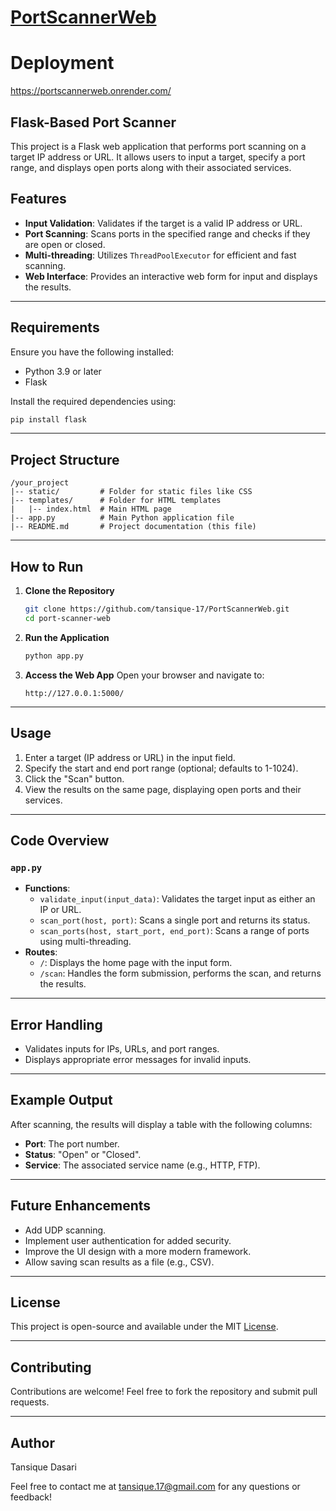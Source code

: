 # [PortScannerWeb](https://portscannerweb.onrender.com/)

# Deployment  

https://portscannerweb.onrender.com/

## Flask-Based Port Scanner

This project is a Flask web application that performs port scanning on a target IP address or URL. It allows users to input a target, specify a port range, and displays open ports along with their associated services.

## Features

- **Input Validation**: Validates if the target is a valid IP address or URL.
- **Port Scanning**: Scans ports in the specified range and checks if they are open or closed.
- **Multi-threading**: Utilizes `ThreadPoolExecutor` for efficient and fast scanning.
- **Web Interface**: Provides an interactive web form for input and displays the results.

---

## Requirements

Ensure you have the following installed:

- Python 3.9 or later
- Flask

Install the required dependencies using:

```bash
pip install flask
```

---

## Project Structure

```
/your_project
|-- static/         # Folder for static files like CSS
|-- templates/      # Folder for HTML templates
|   |-- index.html  # Main HTML page
|-- app.py          # Main Python application file
|-- README.md       # Project documentation (this file)
```

---

## How to Run

1. **Clone the Repository**
   ```bash
   git clone https://github.com/tansique-17/PortScannerWeb.git
   cd port-scanner-web
   ```

2. **Run the Application**
   ```bash
   python app.py
   ```

3. **Access the Web App**
   Open your browser and navigate to:
   ```
   http://127.0.0.1:5000/
   ```

---

## Usage

1. Enter a target (IP address or URL) in the input field.
2. Specify the start and end port range (optional; defaults to 1-1024).
3. Click the "Scan" button.
4. View the results on the same page, displaying open ports and their services.

---

## Code Overview

### `app.py`
- **Functions**:
  - `validate_input(input_data)`: Validates the target input as either an IP or URL.
  - `scan_port(host, port)`: Scans a single port and returns its status.
  - `scan_ports(host, start_port, end_port)`: Scans a range of ports using multi-threading.
- **Routes**:
  - `/`: Displays the home page with the input form.
  - `/scan`: Handles the form submission, performs the scan, and returns the results.

---

## Error Handling

- Validates inputs for IPs, URLs, and port ranges.
- Displays appropriate error messages for invalid inputs.

---

## Example Output

After scanning, the results will display a table with the following columns:

- **Port**: The port number.
- **Status**: "Open" or "Closed".
- **Service**: The associated service name (e.g., HTTP, FTP).

---

## Future Enhancements

- Add UDP scanning.
- Implement user authentication for added security.
- Improve the UI design with a more modern framework.
- Allow saving scan results as a file (e.g., CSV).

---

## License

This project is open-source and available under the MIT [License](https://github.com/tansique-17/PortScannerWeb/blob/main/LICENSE).

---

## Contributing

Contributions are welcome! Feel free to fork the repository and submit pull requests.

---

## Author

Tansique Dasari

Feel free to contact me at [tansique.17@gmail.com](mailto:tansique.17@gmail.com) for any questions or feedback!

